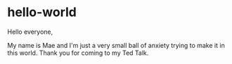 # hello-world

Hello everyone, 

My name is Mae and I'm just a very small ball of anxiety trying to make it in this world. 
Thank you for coming to my Ted Talk. 
